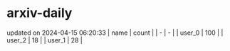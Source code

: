 # arxiv-daily
updated on 2024-04-15 06:20:33
| name | count |
| - | - |
| user_0 | 100 |
| user_2 | 18 |
| user_1 | 28 |
